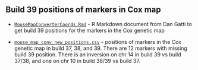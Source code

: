 ## Build 39 positions of markers in Cox map

- [`MouseMapConverterCoords.Rmd`](MouseMapConverterCoords.Rmd) - R
  Markdown document from Dan Gatti to get build 39 positions for the
  markers in the Cox genetic map

- [`mouse_map_conv_new_positions.csv`](mouse_map_conv_new_positions.csv) -
  positions of markers in the Cox genetic map in build 37, 38, and 39.
  There are 12 markers with missing build 39 position. There is an
  inversion on chr 14 in build 39 vs build 37/38, and one on chr 10 in
  build 38/39 vs build 37.
